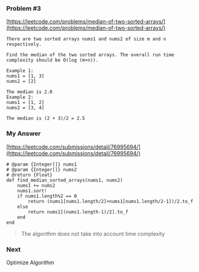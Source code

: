 ### Problem #3
[https://leetcode.com/problems/median-of-two-sorted-arrays/](https://leetcode.com/problems/median-of-two-sorted-arrays/)

```
There are two sorted arrays nums1 and nums2 of size m and n respectively.

Find the median of the two sorted arrays. The overall run time complexity should be O(log (m+n)).

Example 1:
nums1 = [1, 3]
nums2 = [2]

The median is 2.0
Example 2:
nums1 = [1, 2]
nums2 = [3, 4]

The median is (2 + 3)/2 = 2.5
```

### My Answer
[https://leetcode.com/submissions/detail/76995694/](https://leetcode.com/submissions/detail/76995694/)

```
# @param {Integer[]} nums1
# @param {Integer[]} nums2
# @return {Float}
def find_median_sorted_arrays(nums1, nums2)
    nums1 += nums2
    nums1.sort!
    if nums1.length%2 == 0
        return (nums1[nums1.length/2]+nums1[nums1.length/2-1])/2.to_f
    else
        return nums1[(nums1.length-1)/2].to_f
    end
end
```
> The algorithm does not take into account time complexity
### Next

Optimize Algorithm
